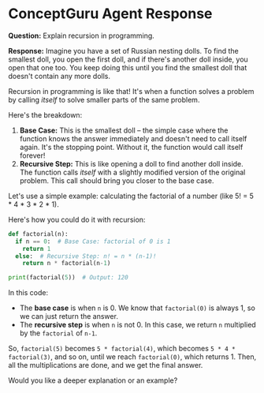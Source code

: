 # ConceptGuru Agent Response

**Question:** Explain recursion in programming.

**Response:**
Imagine you have a set of Russian nesting dolls. To find the smallest doll, you open the first doll, and if there's another doll inside, you open that one too. You keep doing this until you find the smallest doll that doesn't contain any more dolls.

Recursion in programming is like that! It's when a function solves a problem by calling *itself* to solve smaller parts of the same problem.

Here's the breakdown:

1.  **Base Case:** This is the smallest doll – the simple case where the function knows the answer immediately and doesn't need to call itself again. It's the stopping point. Without it, the function would call itself forever!
2.  **Recursive Step:** This is like opening a doll to find another doll inside. The function calls *itself* with a slightly modified version of the original problem. This call should bring you closer to the base case.

Let's use a simple example: calculating the factorial of a number (like 5! = 5 \* 4 \* 3 \* 2 \* 1).

Here's how you could do it with recursion:

```python
def factorial(n):
  if n == 0:  # Base Case: factorial of 0 is 1
    return 1
  else:  # Recursive Step: n! = n * (n-1)!
    return n * factorial(n-1)

print(factorial(5))  # Output: 120
```

In this code:

*   The **base case** is when `n` is 0. We know that `factorial(0)` is always 1, so we can just return the answer.
*   The **recursive step** is when `n` is not 0. In this case, we return `n` multiplied by the `factorial` of `n-1`.

So, `factorial(5)` becomes `5 * factorial(4)`, which becomes `5 * 4 * factorial(3)`, and so on, until we reach `factorial(0)`, which returns 1. Then, all the multiplications are done, and we get the final answer.

Would you like a deeper explanation or an example?
